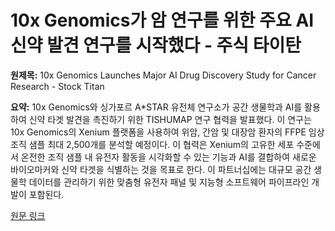 # 10x Genomics가 암 연구를 위한 주요 AI 신약 발견 연구를 시작했다 - 주식 타이탄

**원제목:** 10x Genomics Launches Major AI Drug Discovery Study for Cancer Research - Stock Titan

**요약:** 10x Genomics와 싱가포르 A*STAR 유전체 연구소가 공간 생물학과 AI를 활용하여 신약 타겟 발견을 촉진하기 위한 TISHUMAP 연구 협력을 발표했다. 이 연구는 10x Genomics의 Xenium 플랫폼을 사용하여 위암, 간암 및 대장암 환자의 FFPE 임상 조직 샘플 최대 2,500개를 분석할 예정이다. 이 협력은 Xenium의 고유한 세포 수준에서 온전한 조직 샘플 내 유전자 활동을 시각화할 수 있는 기능과 AI를 결합하여 새로운 바이오마커와 신약 타겟을 식별하는 것을 목표로 한다. 이 파트너십에는 대규모 공간 생물학 데이터를 관리하기 위한 맞춤형 유전자 패널 및 지능형 소프트웨어 파이프라인 개발이 포함된다.

[원문 링크](https://www.stocktitan.net/news/TXG/10x-genomics-and-a-star-genome-institute-of-singapore-launch-uys9novkgmv8.html)
